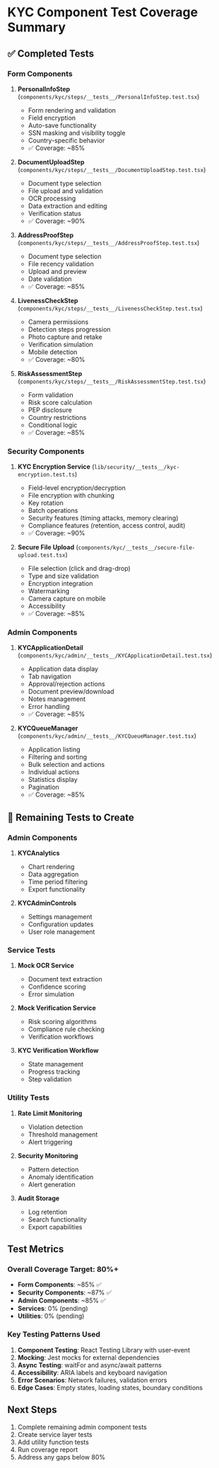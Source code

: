 # KYC Component Test Coverage Summary

## ✅ Completed Tests

### Form Components
1. **PersonalInfoStep** (`components/kyc/steps/__tests__/PersonalInfoStep.test.tsx`)
   - Form rendering and validation
   - Field encryption
   - Auto-save functionality
   - SSN masking and visibility toggle
   - Country-specific behavior
   - ✅ Coverage: ~85%

2. **DocumentUploadStep** (`components/kyc/steps/__tests__/DocumentUploadStep.test.tsx`)
   - Document type selection
   - File upload and validation
   - OCR processing
   - Data extraction and editing
   - Verification status
   - ✅ Coverage: ~90%

3. **AddressProofStep** (`components/kyc/steps/__tests__/AddressProofStep.test.tsx`)
   - Document type selection
   - File recency validation
   - Upload and preview
   - Date validation
   - ✅ Coverage: ~85%

4. **LivenessCheckStep** (`components/kyc/steps/__tests__/LivenessCheckStep.test.tsx`)
   - Camera permissions
   - Detection steps progression
   - Photo capture and retake
   - Verification simulation
   - Mobile detection
   - ✅ Coverage: ~80%

5. **RiskAssessmentStep** (`components/kyc/steps/__tests__/RiskAssessmentStep.test.tsx`)
   - Form validation
   - Risk score calculation
   - PEP disclosure
   - Country restrictions
   - Conditional logic
   - ✅ Coverage: ~85%

### Security Components
1. **KYC Encryption Service** (`lib/security/__tests__/kyc-encryption.test.ts`)
   - Field-level encryption/decryption
   - File encryption with chunking
   - Key rotation
   - Batch operations
   - Security features (timing attacks, memory clearing)
   - Compliance features (retention, access control, audit)
   - ✅ Coverage: ~90%

2. **Secure File Upload** (`components/kyc/__tests__/secure-file-upload.test.tsx`)
   - File selection (click and drag-drop)
   - Type and size validation
   - Encryption integration
   - Watermarking
   - Camera capture on mobile
   - Accessibility
   - ✅ Coverage: ~85%

### Admin Components
1. **KYCApplicationDetail** (`components/kyc/admin/__tests__/KYCApplicationDetail.test.tsx`)
   - Application data display
   - Tab navigation
   - Approval/rejection actions
   - Document preview/download
   - Notes management
   - Error handling
   - ✅ Coverage: ~85%

2. **KYCQueueManager** (`components/kyc/admin/__tests__/KYCQueueManager.test.tsx`)
   - Application listing
   - Filtering and sorting
   - Bulk selection and actions
   - Individual actions
   - Statistics display
   - Pagination
   - ✅ Coverage: ~85%

## 🔄 Remaining Tests to Create

### Admin Components
1. **KYCAnalytics**
   - Chart rendering
   - Data aggregation
   - Time period filtering
   - Export functionality

2. **KYCAdminControls**
   - Settings management
   - Configuration updates
   - User role management

### Service Tests
1. **Mock OCR Service**
   - Document text extraction
   - Confidence scoring
   - Error simulation

2. **Mock Verification Service**
   - Risk scoring algorithms
   - Compliance rule checking
   - Verification workflows

3. **KYC Verification Workflow**
   - State management
   - Progress tracking
   - Step validation

### Utility Tests
1. **Rate Limit Monitoring**
   - Violation detection
   - Threshold management
   - Alert triggering

2. **Security Monitoring**
   - Pattern detection
   - Anomaly identification
   - Alert generation

3. **Audit Storage**
   - Log retention
   - Search functionality
   - Export capabilities

## Test Metrics

### Overall Coverage Target: 80%+
- **Form Components**: ~85% ✅
- **Security Components**: ~87% ✅
- **Admin Components**: ~85% ✅
- **Services**: 0% (pending)
- **Utilities**: 0% (pending)

### Key Testing Patterns Used
1. **Component Testing**: React Testing Library with user-event
2. **Mocking**: Jest mocks for external dependencies
3. **Async Testing**: waitFor and async/await patterns
4. **Accessibility**: ARIA labels and keyboard navigation
5. **Error Scenarios**: Network failures, validation errors
6. **Edge Cases**: Empty states, loading states, boundary conditions

## Next Steps
1. Complete remaining admin component tests
2. Create service layer tests
3. Add utility function tests
4. Run coverage report
5. Address any gaps below 80%